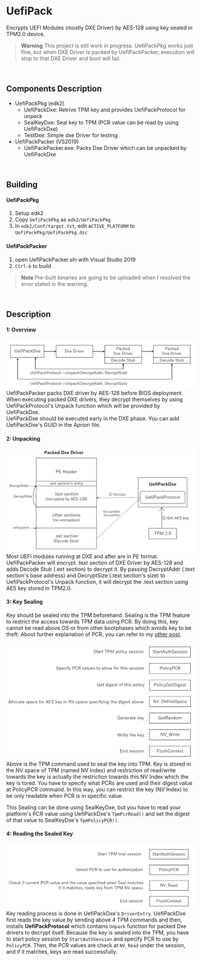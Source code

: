 # UefiPack
Encrypts UEFI Modules (mostly DXE Driver) by AES-128 using key sealed in TPM2.0 device.  
> **Warning**
> This project is still work in progress.
> UefiPackPkg works just fine, but when DXE Driver is packed by UefiPackPacker,
> execution will stop to that DXE Driver and boot will fail.


<br/>


## Components Description
* UefiPackPkg (edk2)
	* UefiPackDxe: Retrive TPM key and provides UefiPackProtocol for unpack
	* SealKeyDxe: Seal key to TPM (PCR value can be read by using UefiPackDxe)
	* TestDxe: Simple dxe Driver for testing
* UefiPackPacker (VS2019)
	* UefiPackPacker.exe: Packs Dxe Driver which can be unpacked by UefiPackDxe


<br/>


## Building

#### UefiPackPkg
1. Setup edk2
2. Copy `UefiPackPkg` as `edk2/UefiPackPkg`
3. In `edk2/Conf/target.txt`, edit `ACTIVE_PLATFORM` to `UefiPackPkg/UefiPackPkg.dsc`

#### UefiPackPacker
1. open UefiPackPacker.sln with Visual Studio 2019
2. `Ctrl-b` to build

> **Note**
> Pre-built binaries are going to be uploaded when I resolved the error
> stated in the warning.


<br/>


## Description

#### 1: Overview
![](img/overview.png)  
UefiPackPacker packs DXE driver by AES-128 before BIOS deployment. When executing packed DXE drivers, they decrypt themselves by using UefiPackProtocol's Unpack function which will be provided by UefiPackDxe.  
UefiPackDxe should be executed early in the DXE phase. You can add UefiPackDxe's GUID in the Apriori file.

#### 2: Unpacking
![](img/unpack.png)  
Most UEFI modules running at DXE and after are in PE format. UefiPackPacker will encrypt .text section of DXE Driver by AES-128 and adds Decode Stub (.ext section) to decrypt it. By passing DecryptAddr (.text section's base address) and DecryptSize (.text section's size) to UefiPackProtocol's Unpack function, it will decrypt the .text section using AES key stored in TPM2.0.

#### 3: Key Sealing
Key should be sealed into the TPM beforehand. Sealing is the TPM feature to restrict the access towards TPM data using PCR. By doing this, key cannot be read above OS or from other bootphases which avoids key to be theft. About further explanation of PCR, you can refer to my [other post](https://dev.to/machinehunter/reading-pcr-value-from-uefi-4a82).

![](img/sealkey.png)  
Above is the TPM command used to seal the key into TPM. Key is stored in the NV space of TPM (named NV Index) and restriction of read/write towards the key is actually the restriction towards this NV Index which the key is tored. You have to specify what PCRs are used and their digest value at PolicyPCR command. In this way, you can restrict the key (NV Index) to be only readable when PCR is in specific value.

This Sealing can be done using SealKeyDxe, but you have to read your platform's PCR value using UefiPackDxe's `TpmPcrRead()` and set the digest of that value to SealKeyDxe's `TpmPolicyPCR()`.

#### 4: Reading the Sealed Key
![](img/readkey.png)  
Key reading process is done in UefiPackDxe's `DriverEntry`. UefiPackDxe first reads the key value by sending above 4 TPM commands and then, installs **UefiPackProtocol** which contains `Unpack` function for packed Dxe drivers to decrypt itself. Because the key is sealed into the TPM, you have to start policy session by `StartAuthSession` and specify PCR to use by `PolicyPCR`. Then, the PCR values are check at `NV_Read` under the session, and if it matches, keys are read successfully.